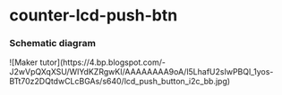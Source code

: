 # counter-lcd-push-btn
<h3>Schematic diagram</h3>
![Maker  tutor](https://4.bp.blogspot.com/-J2wVpQXqXSU/WlYdKZRgwKI/AAAAAAAA9oA/l5LhafU2sIwPBQl_1yos-BTt70z2DQtdwCLcBGAs/s640/lcd_push_button_i2c_bb.jpg)
